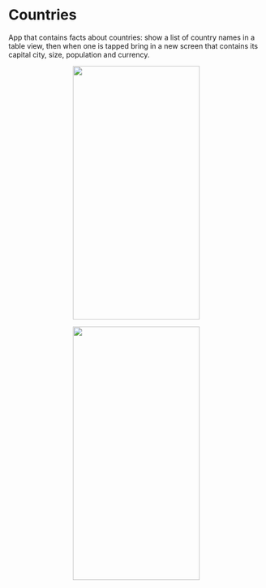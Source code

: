 # Countries
App that contains facts about countries: show a list of country names in a table view, then when one is tapped bring in a new screen that contains its capital city, size, population and currency.
<p align="center">
  <img width="250" height="500" src="https://user-images.githubusercontent.com/27751735/58202655-cae47880-7ce0-11e9-8b27-5d250b5989a4.png">
</p>
<p align="center">
  <img width="250" height="500" src="https://user-images.githubusercontent.com/27751735/58203125-1186a280-7ce2-11e9-81a5-301f0e8eb493.png">
</p>

